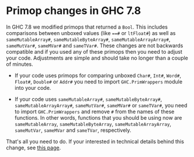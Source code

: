 # Primop changes in GHC 7.8



In GHC 7.8 we modified primops that returned a `Bool`. This includes comparisons between unboxed values (like `==#` or `ltFloat#`) as well as `sameMutableArray#`, `sameMutableByteArray#`, `sameMutableArrayArray#`, `sameMutVar#`, `sameMVar#` and `sameTVar#`. These changes are not backwards compatible and if you used any of these primops then you need to adjust your code. Adjustments are simple and should take no longer than a couple of minutes.


- If your code uses primops for comparing unboxed `Char#`, `Int#`, `Word#`, `Float#`, `Double#` or `Addr#` you need to import `GHC.PrimWrappers` module into your code.

- If your code uses `sameMutableArray#`, `sameMutableByteArray#`, `sameMutableArrayArray#`, `sameMutVar#`, `sameMVar#` or `sameTVar#`, you need to import `GHC.PrimWrappers` and remove `#` from the names of these functions. In other words, functions that you should be using now are `sameMutableArray`, `sameMutableByteArray`, `sameMutableArrayArray`, `sameMutVar`, `sameMVar` and `sameTVar`, respectively. 


That's all you need to do. If your interested in technical details behind this change, see [
this page](http://ghc.haskell.org/trac/ghc/wiki/PrimBool).


